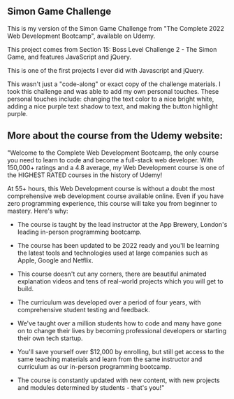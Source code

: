 ## Simon Game Challenge

This is my version of the Simon Game Challenge from "The Complete 2022 Web Development Bootcamp", available on Udemy.

This project comes from Section 15: Boss Level Challenge 2 - The Simon Game, and features JavaScript and jQuery.

This is one of the first projects I ever did with Javascript and jQuery.

This wasn't just a "code-along" or exact copy of the challenge materials. I took this challenge and was able to add my own personal touches. These personal touches include: changing the text color to a nice bright white, adding a nice purple text shadow to text, and making the button highlight purple. 

## More about the course from the Udemy website:

"Welcome to the Complete Web Development Bootcamp, the only course you need to learn to code and become a full-stack web developer. With 150,000+ ratings and a 4.8 average, my Web Development course is one of the HIGHEST RATED courses in the history of Udemy!

At 55+ hours, this Web Development course is without a doubt the most comprehensive web development course available online. Even if you have zero programming experience, this course will take you from beginner to mastery. Here's why:

- The course is taught by the lead instructor at the App Brewery, London's leading in-person programming bootcamp.

- The course has been updated to be 2022 ready and you'll be learning the latest tools and technologies used at large companies such as Apple, Google and Netflix.

- This course doesn't cut any corners, there are beautiful animated explanation videos and tens of real-world projects which you will get to build.

- The curriculum was developed over a period of four years, with comprehensive student testing and feedback.

- We've taught over a million students how to code and many have gone on to change their lives by becoming professional developers or starting their own tech startup.

- You'll save yourself over $12,000 by enrolling, but still get access to the same teaching materials and learn from the same instructor and curriculum as our in-person programming bootcamp.

- The course is constantly updated with new content, with new projects and modules determined by students - that's you!"